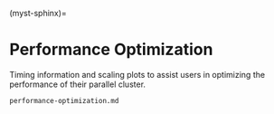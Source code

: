 (myst-sphinx)=

# Performance Optimization 

Timing information and scaling plots to assist users in optimizing the performance of their parallel cluster.

```{toctree}
performance-optimization.md
```
